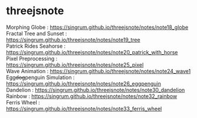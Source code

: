 # threejsnote  
Morphing Globe : https://singrum.github.io/threejsnote/notes/note18_globe  
Fractal Tree and Sunset : https://singrum.github.io/threejsnote/notes/note19_tree  
Patrick Rides Seahorse : https://singrum.github.io/threejsnote/notes/note20_patrick_with_horse  
Pixel Preprocessing : https://singrum.github.io/threejsnote/notes/note25_pixel  
Wave Animation : https://singrum.github.io/threejsnote/notes/note24_wave1  
Egg~~dog~~penguin Simulation : https://singrum.github.io/threejsnote/notes/note26_eggpenguin  
Dandelion : https://singrum.github.io/threejsnote/notes/note30_dandelion  
Rainbow : https://singrum.github.io/threejsnote/notes/note32_rainbow  
Ferris Wheel : https://singrum.github.io/threejsnote/notes/note33_ferris_wheel  

